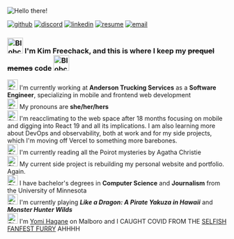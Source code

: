 ![Hello there!](https://media4.giphy.com/media/xTiIzJSKB4l7xTouE8/giphy.gif)

[![github](https://img.shields.io/badge/GitHub-181717?style=flat&logo=GitHub&logoColor=white)](https://github.com/kimthompson) [![discord](https://img.shields.io/badge/Discord-5865f2?style=flat&logo=Discord&logoColor=white)](https://discordapp.com/users/KimicalBurn#6969) [![linkedin](https://img.shields.io/badge/LinkedIn-0A66C2?style=flat&logo=LinkedIn&logoColor=white)](https://linkedin.com/in/kimberlyannthompson) [![resume](https://img.shields.io/badge/Resume-8a1750?style=flat&logo=ReadMe&logoColor=white)](https://kimthompson.me/assets/resume.pdf) [![email](https://img.shields.io/badge/Email-8b89cc?style=flat&logo=ProtonMail&logoColor=white)](mailto:kim.thompson.dev@proton.me)

### <img src="https://emojis.slackmojis.com/emojis/images/1643516752/28005/meow_neon.png?1643516752" alt="Blobcat Neon" width="36" height="36"> I'm Kim Freechack, and this is where I keep my ~~prequel memes~~ code <img src="https://emojis.slackmojis.com/emojis/images/1643516752/28005/meow_neon.png?1643516752" alt="Blobcat Neon" width="36" height="36">

<img src="https://blob.cat/emoji/custom/blobcats/ablobcatbongokeyboard.gif" alt="Blobcat Code" width="24" height="24">  I'm currently working at **Anderson Trucking Services** as a **Software Engineer**, specializing in mobile and frontend web development<br/>
<img src="https://blob.cat/emoji/custom/blobcats/blobcatheartbisexual.png" alt="Blobcat Bisexual" width="24" height="24">  My pronouns are **she/her/hers**<br/>
<img alt="Blobcat Phone" src="https://blob.cat/emoji/custom/blobcats/blobcatphonepurple.png" width="24" height="24">  I'm reacclimating to the web space after 18 months focusing on mobile and digging into React 19 and all its implications. I am also learning more about DevOps and observability, both at work and for my side projects, which I'm moving off Vercel to something more barebones.<br/>
<img alt="Blobcat Picturebook" src="https://blob.cat/emoji/custom/blobcats/blobcatpicturebook.png" width="24" height="24">  I'm currently reading all the Poirot mysteries by Agatha Christie<br/>
<img alt="Blobcat Coffee" src="https://blob.cat/emoji/custom/blobcats/ablobcatuwucoffee.gif" width="24" height="24">  My current side project is rebuilding my personal website and portfolio. Again.<br/>
<img alt="Blobcat Smartypants" src="https://blob.cat/emoji/custom/blobcats/blobcatnerd.png" width="24" height="24">  I have bachelor's degrees in **Computer Science** and **Journalism** from the University of Minnesota<br/>
<img alt="Blobcat Gamer" src="https://blob.cat/emoji/custom/blobcats/blobcatgamer2.png" width="24" height="24">  I'm currently playing ***Like a Dragon: A Pirate Yakuza in Hawaii*** and ***Monster Hunter Wilds***<br/>
<img alt="Blobcat Trash" src="https://blob.cat/emoji/custom/blobcats/ablobcatgooglytrash.png" width="24" height="24">  I'm [Yomi Hagane](https://na.finalfantasyxiv.com/lodestone/character/11739910/) on Malboro and I CAUGHT COVID FROM THE [SELFISH FANFEST FURRY](https://www.reddit.com/r/ffxiv/comments/15k3pgv/please_enjoy_some_schadenfreude_of_my_fanfest/) AHHHH<br/>

<!--
**kimthompson/kimthompson** is a ✨ _special_ ✨ repository because its `README.md` (this file) appears on your GitHub profile.

Here are some ideas to get you started:

- 🔭 I’m currently working on ...
- 🌱 I’m currently learning ...
- 👯 I’m looking to collaborate on ...
- 🤔 I’m looking for help with ...
- 💬 Ask me about ...
- 📫 How to reach me: ...
- 😄 Pronouns: ...
- ⚡ Fun fact: ...
-->
